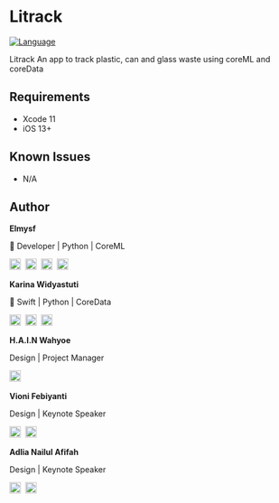 # Litrack

[![Language](http://img.shields.io/badge/language-swift-brightgreen.svg?style=flat)](https://developer.apple.com/swift)

Litrack An app to track plastic, can and glass waste using coreML and coreData


## Requirements

- Xcode 11
- iOS 13+

## Known Issues

- N/A

## Author


**Elmysf**

 Developer | Python | CoreML

 <a href="https://github.com/elmysf" target="blank"><img src="https://cdn.jsdelivr.net/npm/simple-icons@3.4.0/icons/github.svg" height="20" /></a>&nbsp;
 <a href="https://www.linkedin.com/in/sufiandyelmy/" target="blank"><img src="https://cdn.jsdelivr.net/npm/simple-icons@3.4.0/icons/linkedin.svg" height="20" /></a>&nbsp;
 <a href="https://twitter.com/Elmysf__" target="blank"><img src="https://cdn.jsdelivr.net/npm/simple-icons@3.4.0/icons/twitter.svg" height="20" /></a>&nbsp;
 <a href="https://youtu.be/rpaZ7SXZXbU" target="blank"><img src="https://cdn.jsdelivr.net/npm/simple-icons@3.4.0/icons/youtube.svg" height="20" /></a>&nbsp;
 
 **Karina Widyastuti**

 Swift | Python | CoreData

 <a href="https://github.com/kwidyas" target="blank"><img src="https://cdn.jsdelivr.net/npm/simple-icons@3.4.0/icons/github.svg" height="20" /></a>&nbsp;
 <a href="https://www.linkedin.com/in/karinawidyastuti/" target="blank"><img src="https://cdn.jsdelivr.net/npm/simple-icons@3.4.0/icons/linkedin.svg" height="20" /></a>&nbsp;
 <a href="https://twitter.com/Elmysf__" target="blank"><img src="https://cdn.jsdelivr.net/npm/simple-icons@3.4.0/icons/twitter.svg" height="20" /></a>&nbsp;
 
 **H.A.I.N Wahyoe**

Design | Project Manager

 <a href="https://www.linkedin.com/in/askwhy/" target="blank"><img src="https://cdn.jsdelivr.net/npm/simple-icons@3.4.0/icons/linkedin.svg" height="20" /></a>&nbsp;
 
  **Vioni Febiyanti**

Design | Keynote Speaker

 <a href="https://www.linkedin.com/in/vioni-febiyanti-1b93891b1/" target="blank"><img src="https://cdn.jsdelivr.net/npm/simple-icons@3.4.0/icons/linkedin.svg" height="20" /></a>&nbsp;
  <a href="https://dribbble.com/Febiyanti" target="blank"><img src="https://cdn.jsdelivr.net/npm/simple-icons@3.4.0/icons/linkedin.svg" height="20" /></a>&nbsp;
 
  **Adlia Nailul Afifah**

 Design | Keynote Speaker

 <a href="https://www.youtube.com/channel/UCDXR4w6kZo0yX1j5tASzLxg" target="blank"><img src="https://cdn.jsdelivr.net/npm/simple-icons@3.4.0/icons/youtube.svg" height="20" /></a>&nbsp;
 <a href="https://www.instagram.com/anafifah42/" target="blank"><img src="https://cdn.jsdelivr.net/npm/simple-icons@3.4.0/icons/instagram.svg" height="20" /></a>&nbsp;
 
 
